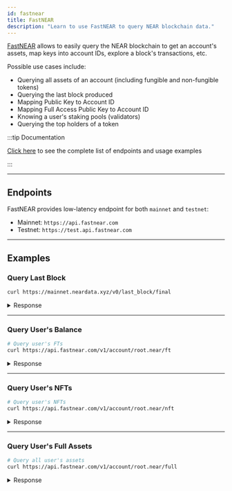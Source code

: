 ```yaml
---
id: fastnear
title: FastNEAR
description: "Learn to use FastNEAR to query NEAR blockchain data."
---
```


[FastNEAR](https://fastnear.com/) allows to easily query the NEAR blockchain to get an account's assets, map keys into account IDs, explore a block's transactions, etc.

Possible use cases include:
- Querying all assets of an account (including fungible and non-fungible tokens)
- Querying the last block produced
- Mapping Public Key to Account ID
- Mapping Full Access Public Key to Account ID
- Knowing a user's staking pools (validators)
- Querying the top holders of a token

:::tip Documentation

[Click here](https://github.com/fastnear/fastnear-api-server-rs?tab=readme-ov-file#api-v1) to see the complete list of endpoints and usage examples

:::

---

## Endpoints

FastNEAR provides low-latency endpoint for both `mainnet` and `testnet`:

- Mainnet: `https://api.fastnear.com`
- Testnet: `https://test.api.fastnear.com`

---

## Examples

### Query Last Block
```bash
curl https://mainnet.neardata.xyz/v0/last_block/final
```

<details>
  <summary> Response </summary>

```json
  {
    "block": {
      "author": "aurora.pool.near",
      "header": {
        "height": 129311487,
        "prev_height": 129311486,
        ...
      }
    }
  }
```

</details>

<hr className="subsection"/>

### Query User's Balance

```bash
# Query user's FTs
curl https://api.fastnear.com/v1/account/root.near/ft
```

<details>
  <summary> Response </summary>

```json
{"account_id":"root.near","tokens":[{"balance":"199462092","contract_id":"pixeltoken.near","last_update_block_height":null},...
```

</details>

<hr className="subsection"/>

### Query User's NFTs

```sh
# Query user's NFTs
curl https://api.fastnear.com/v1/account/root.near/nft
```

<details>
  <summary> Response </summary>

```json
{"account_id":"root.near","tokens":[{"contract_id":"nft.goodfortunefelines.near","last_update_block_height":null},...
```

</details>

<hr className="subsection"/>

### Query User's Full Assets

```sh
# Query all user's assets
curl https://api.fastnear.com/v1/account/root.near/full
```

<details>
  <summary> Response </summary>

```json
  {
    "account_id": "root.near",
    "tokens": [
      { "balance": "199462092", "contract_id": "the-token.near" },
      ...
    ]
  }
```

</details>
